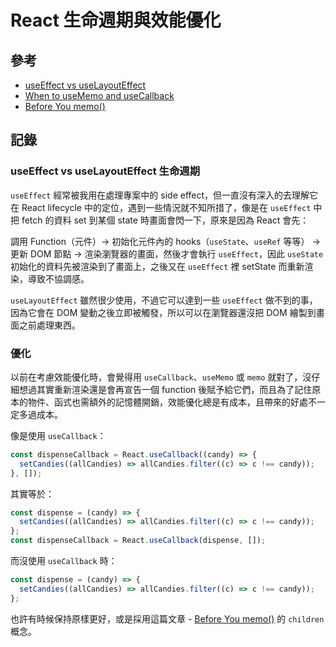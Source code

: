 # React 生命週期與效能優化

## 參考

- [useEffect vs useLayoutEffect](https://kentcdodds.com/blog/useeffect-vs-uselayouteffect)
- [When to useMemo and useCallback](https://kentcdodds.com/blog/usememo-and-usecallback)
- [Before You memo()](https://overreacted.io/zh-hant/before-you-memo/)

## 記錄

### useEffect vs useLayoutEffect 生命週期

`useEffect` 經常被我用在處理專案中的 side effect，但一直沒有深入的去理解它在 React lifecycle 中的定位，遇到一些情況就不知所措了，像是在 `useEffect` 中把 fetch 的資料 set 到某個 state 時畫面會閃一下，原來是因為 React 會先：

調用 Function（元件）-> 初始化元件內的 hooks（`useState`、`useRef` 等等） -> 更新 DOM 節點 -> 渲染瀏覽器的畫面，然後才會執行 `useEffect`，因此 `useState` 初始化的資料先被渲染到了畫面上，之後又在 `useEffect` 裡 setState 而重新渲染，導致不協調感。

`useLayoutEffect` 雖然很少使用，不過它可以達到一些 `useEffect` 做不到的事，因為它會在 DOM 變動之後立即被觸發，所以可以在瀏覽器還沒把 DOM 繪製到畫面之前處理東西。

### 優化

以前在考慮效能優化時，會覺得用 `useCallback`、`useMemo` 或 `memo` 就對了，沒仔細想過其實重新渲染還是會再宣告一個 function 後賦予給它們，而且為了記住原本的物件、函式也需額外的記憶體開銷，效能優化總是有成本，且帶來的好處不一定多過成本。

像是使用 `useCallback`：

```javascript
const dispenseCallback = React.useCallback((candy) => {
  setCandies((allCandies) => allCandies.filter((c) => c !== candy));
}, []);
```

其實等於：

```javascript
const dispense = (candy) => {
  setCandies((allCandies) => allCandies.filter((c) => c !== candy));
};
const dispenseCallback = React.useCallback(dispense, []);
```

而沒使用 `useCallback` 時：

```javascript
const dispense = (candy) => {
  setCandies((allCandies) => allCandies.filter((c) => c !== candy));
};
```

也許有時候保持原樣更好，或是採用這篇文章 - [Before You memo()](https://overreacted.io/zh-hant/before-you-memo/) 的 `children` 概念。
